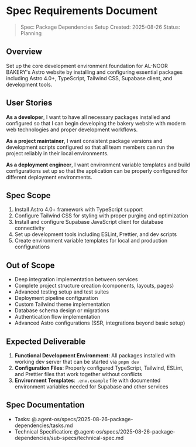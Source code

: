 # Spec Requirements Document

> Spec: Package Dependencies Setup
> Created: 2025-08-26
> Status: Planning

## Overview

Set up the core development environment foundation for AL-NOOR BAKERY's Astro website by installing and configuring essential packages including Astro 4.0+, TypeScript, Tailwind CSS, Supabase client, and development tools.

## User Stories

**As a developer**, I want to have all necessary packages installed and configured so that I can begin developing the bakery website with modern web technologies and proper development workflows.

**As a project maintainer**, I want consistent package versions and development scripts configured so that all team members can run the project reliably in their local environments.

**As a deployment engineer**, I want environment variable templates and build configurations set up so that the application can be properly configured for different deployment environments.

## Spec Scope

1. Install Astro 4.0+ framework with TypeScript support
2. Configure Tailwind CSS for styling with proper purging and optimization
3. Install and configure Supabase JavaScript client for database connectivity
4. Set up development tools including ESLint, Prettier, and dev scripts
5. Create environment variable templates for local and production configurations

## Out of Scope

- Deep integration implementation between services
- Complete project structure creation (components, layouts, pages)
- Advanced testing setup and test suites
- Deployment pipeline configuration
- Custom Tailwind theme implementation
- Database schema design or migrations
- Authentication flow implementation
- Advanced Astro configurations (SSR, integrations beyond basic setup)

## Expected Deliverable

1. **Functional Development Environment**: All packages installed with working dev server that can be started via `pnpm dev`
2. **Configuration Files**: Properly configured TypeScript, Tailwind, ESLint, and Prettier files that work together without conflicts
3. **Environment Templates**: `.env.example` file with documented environment variables needed for Supabase and other services

## Spec Documentation

- Tasks: @.agent-os/specs/2025-08-26-package-dependencies/tasks.md
- Technical Specification: @.agent-os/specs/2025-08-26-package-dependencies/sub-specs/technical-spec.md
